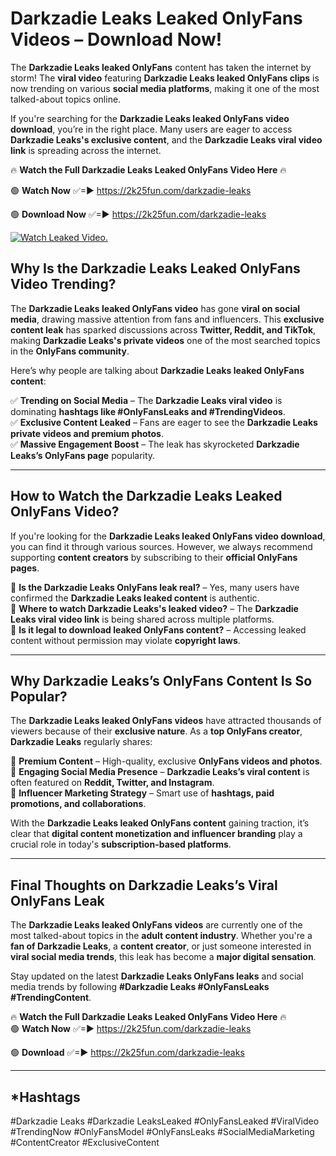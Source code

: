 # Darkzadie Leaks Leaked OnlyFans Videos – Download Now!

The **Darkzadie Leaks leaked OnlyFans** content has taken the internet by storm! The **viral video** featuring **Darkzadie Leaks leaked OnlyFans clips** is now trending on various **social media platforms**, making it one of the most talked-about topics online.  

If you're searching for the **Darkzadie Leaks leaked OnlyFans video download**, you’re in the right place. Many users are eager to access **Darkzadie Leaks's exclusive content**, and the **Darkzadie Leaks viral video link** is spreading across the internet.  

🔥 **Watch the Full Darkzadie Leaks Leaked OnlyFans Video Here** 🔥  

🟢 **Watch Now** ✅=► https://2k25fun.com/darkzadie-leaks

🟢 **Download Now** ✅=► https://2k25fun.com/darkzadie-leaks

[![Watch Leaked Video.](https://miro.medium.com/v2/resize:fit:828/format:webp/1*cilzJN44JGOrTw9NJCrNHA.gif "Watch Leaked Video")](https://2k25fun.com/darkzadie-leaks)

## **Why Is the Darkzadie Leaks Leaked OnlyFans Video Trending?**  

The **Darkzadie Leaks leaked OnlyFans video** has gone **viral on social media**, drawing massive attention from fans and influencers. This **exclusive content leak** has sparked discussions across **Twitter, Reddit, and TikTok**, making **Darkzadie Leaks's private videos** one of the most searched topics in the **OnlyFans community**.  

Here’s why people are talking about **Darkzadie Leaks leaked OnlyFans content**:  

✅ **Trending on Social Media** – The **Darkzadie Leaks viral video** is dominating **hashtags like #OnlyFansLeaks and #TrendingVideos**.  
✅ **Exclusive Content Leaked** – Fans are eager to see the **Darkzadie Leaks private videos and premium photos**.  
✅ **Massive Engagement Boost** – The leak has skyrocketed **Darkzadie Leaks’s OnlyFans page** popularity.  

---

## **How to Watch the Darkzadie Leaks Leaked OnlyFans Video?**  

If you're looking for the **Darkzadie Leaks leaked OnlyFans video download**, you can find it through various sources. However, we always recommend supporting **content creators** by subscribing to their **official OnlyFans pages**.  

🔹 **Is the Darkzadie Leaks OnlyFans leak real?** – Yes, many users have confirmed the **Darkzadie Leaks leaked content** is authentic.  
🔹 **Where to watch Darkzadie Leaks's leaked video?** – The **Darkzadie Leaks viral video link** is being shared across multiple platforms.  
🔹 **Is it legal to download leaked OnlyFans content?** – Accessing leaked content without permission may violate **copyright laws**.  

---

## **Why Darkzadie Leaks’s OnlyFans Content Is So Popular?**  

The **Darkzadie Leaks leaked OnlyFans videos** have attracted thousands of viewers because of their **exclusive nature**. As a **top OnlyFans creator**, **Darkzadie Leaks** regularly shares:  

📌 **Premium Content** – High-quality, exclusive **OnlyFans videos and photos**.  
📌 **Engaging Social Media Presence** – **Darkzadie Leaks’s viral content** is often featured on **Reddit, Twitter, and Instagram**.  
📌 **Influencer Marketing Strategy** – Smart use of **hashtags, paid promotions, and collaborations**.  

With the **Darkzadie Leaks leaked OnlyFans content** gaining traction, it’s clear that **digital content monetization and influencer branding** play a crucial role in today's **subscription-based platforms**.  

---

## **Final Thoughts on Darkzadie Leaks’s Viral OnlyFans Leak**  

The **Darkzadie Leaks leaked OnlyFans videos** are currently one of the most talked-about topics in the **adult content industry**. Whether you're a **fan of Darkzadie Leaks**, a **content creator**, or just someone interested in **viral social media trends**, this leak has become a **major digital sensation**.  

Stay updated on the latest **Darkzadie Leaks OnlyFans leaks** and social media trends by following **#Darkzadie Leaks #OnlyFansLeaks #TrendingContent**.  

🔥 **Watch the Full Darkzadie Leaks Leaked OnlyFans Video Here** 🔥  
🟢 **Watch Now** ✅=► https://2k25fun.com/darkzadie-leaks

🟢 **Download** ✅=► https://2k25fun.com/darkzadie-leaks

---

## *Hashtags
#Darkzadie Leaks #Darkzadie LeaksLeaked #OnlyFansLeaked #ViralVideo #TrendingNow #OnlyFansModel #OnlyFansLeaks #SocialMediaMarketing #ContentCreator #ExclusiveContent  